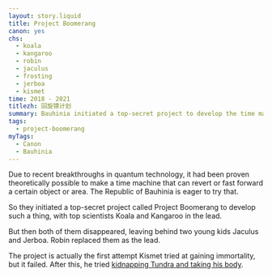 ```yaml
---
layout: story.liquid
title: Project Boomerang
canon: yes
chs:
  - koala
  - kangaroo
  - robin
  - jaculus
  - frosting
  - jerboa
  - kismet
time: 2018 - 2021
titlezh: 回旋镖计划
summary: Bauhinia initiated a top-secret project to develop the time machine.
tags:
  - project-boomerang
myTags:
  - Canon
  - Bauhinia
---
```


Due to recent breakthroughs in quantum technology, it had been proven theoretically possible to make a time machine that can revert or fast forward a certain object or area. The Republic of Bauhinia is eager to try that.

So they initiated a top-secret project called Project Boomerang to develop such a thing, with top scientists Koala and Kangaroo in the lead.

But then both of them disappeared, leaving behind two young kids Jaculus and Jerboa. Robin replaced them as the lead.

The project is actually the first attempt Kismet tried at gaining immortality, but it failed. After this, he tried [kidnapping Tundra and taking his body](/stories/the-hunt-for-tundra/).
